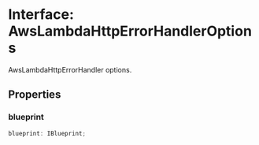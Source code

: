 # Interface: AwsLambdaHttpErrorHandlerOptions

AwsLambdaHttpErrorHandler options.

## Properties

### blueprint

```ts
blueprint: IBlueprint;
```
